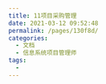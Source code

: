 ```yaml
---
title: 11项目采购管理
date: 2021-03-12 09:52:48
permalink: /pages/130f8d/
categories:
  - 文档
  - 信息系统项目管理师
tags:
  - 
---
```

